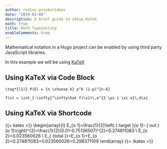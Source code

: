 ```yaml
---
author: rodion proskuriakov
date: "2019-03-08"
description: A brief guide to setup KaTeX
math: true
title: Math Typesetting
enableComments: true
---
```


Mathematical notation in a Hugo project can be enabled by using third party JavaScript libraries.

<!--more-->

In this example we will be using [KaTeX](https://katex.org/)


## Using KaTeX via Code Block

```katex
\tag*{(1)} P(E) = {n \choose k} p^k (1-p)^{n-k}
```

```katex
f(x) = \int_{-\infty}^\infty\hat f(\xi)\,e^{2 \pi i \xi x}\,d\xi
```

## Using KaTeX via Shortcode

{{< katex >}}
  \begin{array}{l}
  E_{o 1}=\frac{1}{2}\left( { target }_{o 1}- { out }_{o 1}\right)^{2}=\frac{1}{2}(0.01-0.75136507)^{2}=0.274811083 \\
  E_{o 2}=0.023560026 \\
  E_{ {total }}=E_{o 1}+E_{o 2}=0.274811083+0.023560026=0.298371109
  \end{array}
{{< /katex >}}

[//]: # ($${a}^{b} - \overbrace{c}^{d}$$)

[//]: # ()
[//]: # ()
[//]: # (```katex)

[//]: # (\tag*{&#40;1&#41;} P&#40;E&#41; = {n \choose k} p^k &#40;1-p&#41;^{n-k})

[//]: # (```)

[//]: # (```katex)

[//]: # (f&#40;x&#41; = \int_{-\infty}^\infty\hat f&#40;\xi&#41;\,e^{2 \pi i \xi x}\,d\xi)

[//]: # (```)